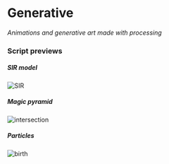 # Generative

*Animations and generative art made with processing*


### Script previews

##### SIR model
![SIR](./previews/SIR.gif)


##### Magic pyramid

![intersection](./previews/intersection.gif)

##### Particles

![birth](./previews/birth.gif)
